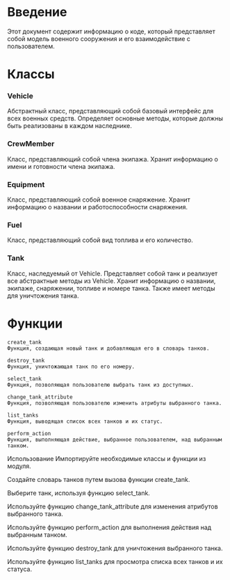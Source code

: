 # Введение
Этот документ содержит информацию о коде, который представляет собой модель военного сооружения и его взаимодействие с пользователем.

# Классы
### Vehicle
Абстрактный класс, представляющий собой базовый интерфейс для всех военных средств. Определяет основные методы, которые должны быть реализованы в каждом наследнике.

### CrewMember
Класс, представляющий собой члена экипажа. Хранит информацию о имени и готовности члена экипажа.

### Equipment
Класс, представляющий собой военное снаряжение. Хранит информацию о названии и работоспособности снаряжения.

### Fuel
Класс, представляющий собой вид топлива и его количество.

### Tank
Класс, наследуемый от Vehicle. Представляет собой танк и реализует все абстрактные методы из Vehicle. Хранит информацию о названии, экипаже, снаряжении, топливе и номере танка. Также имеет методы для уничтожения танка.

# Функции

```
create_tank
Функция, создающая новый танк и добавляющая его в словарь танков.

destroy_tank
Функция, уничтожающая танк по его номеру.

select_tank
Функция, позволяющая пользователю выбрать танк из доступных.

change_tank_attribute
Функция, позволяющая пользователю изменить атрибуты выбранного танка.

list_tanks
Функция, выводящая список всех танков и их статус.

perform_action
Функция, выполняющая действие, выбранное пользователем, над выбранным танком.
``` 

Использование
Импортируйте необходимые классы и функции из модуля.

Создайте словарь танков путем вызова функции create_tank.

Выберите танк, используя функцию select_tank.

Используйте функцию change_tank_attribute для изменения атрибутов выбранного танка.

Используйте функцию perform_action для выполнения действия над выбранным танком.

Используйте функцию destroy_tank для уничтожения выбранного танка.

Используйте функцию list_tanks для просмотра списка всех танков и их статуса.